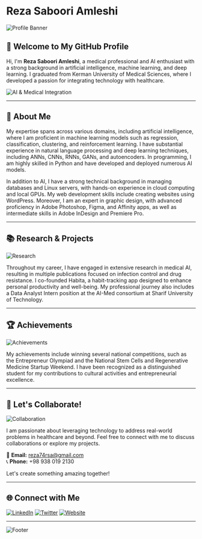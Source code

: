 # Reza Saboori Amleshi

![Profile Banner](https://www.google.com/images/branding/googlelogo/1x/googlelogo_light_color_272x92dp.png)

## 👋 Welcome to My GitHub Profile

Hi, I'm **Reza Saboori Amleshi**, a medical professional and AI enthusiast with a strong background in artificial intelligence, machine learning, and deep learning. I graduated from Kerman University of Medical Sciences, where I developed a passion for integrating technology with healthcare. 

![AI & Medical Integration](https://via.placeholder.com/1200x400.png?text=AI+%26+Medical+Integration)

---

## 🚀 About Me

My expertise spans across various domains, including artificial intelligence, where I am proficient in machine learning models such as regression, classification, clustering, and reinforcement learning. I have substantial experience in natural language processing and deep learning techniques, including ANNs, CNNs, RNNs, GANs, and autoencoders. In programming, I am highly skilled in Python and have developed and deployed numerous AI models.

In addition to AI, I have a strong technical background in managing databases and Linux servers, with hands-on experience in cloud computing and local GPUs. My web development skills include creating websites using WordPress. Moreover, I am an expert in graphic design, with advanced proficiency in Adobe Photoshop, Figma, and Affinity apps, as well as intermediate skills in Adobe InDesign and Premiere Pro.

---

## 📚 Research & Projects

![Research](https://via.placeholder.com/1200x400.png?text=Research+%26+Projects)

Throughout my career, I have engaged in extensive research in medical AI, resulting in multiple publications focused on infection control and drug resistance. I co-founded Habita, a habit-tracking app designed to enhance personal productivity and well-being. My professional journey also includes a Data Analyst Intern position at the AI-Med consortium at Sharif University of Technology.

---

## 🏆 Achievements

![Achievements](https://via.placeholder.com/1200x400.png?text=Achievements)

My achievements include winning several national competitions, such as the Entrepreneur Olympiad and the National Stem Cells and Regenerative Medicine Startup Weekend. I have been recognized as a distinguished student for my contributions to cultural activities and entrepreneurial excellence.

---

## 🎯 Let's Collaborate!

![Collaboration](https://via.placeholder.com/1200x400.png?text=Let's+Collaborate)

I am passionate about leveraging technology to address real-world problems in healthcare and beyond. Feel free to connect with me to discuss collaborations or explore my projects.

📧 **Email:** [reza74rsa@gmail.com](mailto:reza74rsa@gmail.com)  
📞 **Phone:** +98 938 019 2130  

Let's create something amazing together!

---

## 🌐 Connect with Me

[![LinkedIn](https://img.shields.io/badge/LinkedIn-Connect-blue)](https://www.linkedin.com/in/yourprofile) 
[![Twitter](https://img.shields.io/badge/Twitter-Follow-blue)](https://twitter.com/yourprofile) 
[![Website](https://img.shields.io/badge/Website-Visit-brightgreen)](https://yourwebsite.com)

---

![Footer](https://via.placeholder.com/1200x200.png?text=Thank+You+for+Visiting+My+GitHub+Profile)


